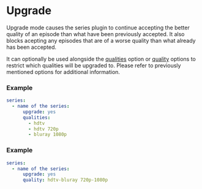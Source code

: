 # Upgrade
Upgrade mode causes the series plugin to continue accepting the better quality of an episode than what have been previously accepted. It also blocks acepting any episodes that are of a worse quality than what already has been accepted. 

It can optionally be used alongside the [qualities](/Plugins/series/qualities) option or [quality](/Plugins/series/quality) options to restrict which qualities will be upgraded to. Please refer to previously mentioned options for additional information.

### Example
```yaml
series:
  - name of the series:
      upgrade: yes
      qualities:
        - hdtv
        - hdtv 720p
        - bluray 1080p
```

### Example

```yaml
series:
  - name of the series:
      upgrade: yes
      quality: hdtv-bluray 720p-1080p 
```
